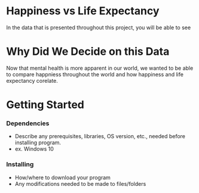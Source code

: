 # Happiness vs Life Expectancy 
In the data that is presented throughout this project, you will be able to see 

# Why Did We Decide on this Data

Now that mental health is more apparent in our world, we wanted to be able to compare happniess throughout the world and how happiness and life expectancy corelate. 

# Getting Started

### Dependencies

* Describe any prerequisites, libraries, OS version, etc., needed before installing program.
* ex. Windows 10

### Installing

* How/where to download your program
* Any modifications needed to be made to files/folders

